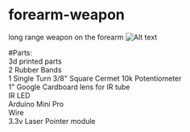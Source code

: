 # forearm-weapon
long range weapon on the forearm
![Alt text](https://github.com/moonbeaminteractive/forearm-weapon/blob/master/references/HandBow%20assembly%20guide.jpgraw=true "Handbow diagram")

#Parts:</br>
3d printed parts</br>
2 Rubber Bands</br>
1 Single Turn 3/8" Square Cermet 10k Potentiometer</br>
1" Google Cardboard lens for IR tube</br>
IR LED</br>
Arduino Mini Pro</br>
Wire</br>
3.3v Laser Pointer module</br>
